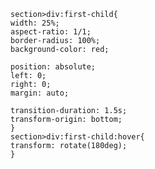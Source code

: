     section>div:first-child{
    width: 25%;
    aspect-ratio: 1/1;
    border-radius: 100%;
    background-color: red;

    position: absolute;
    left: 0;
    right: 0;
    margin: auto;

    transition-duration: 1.5s;
    transform-origin: bottom;
    }
    section>div:first-child:hover{
    transform: rotate(180deg);
    }